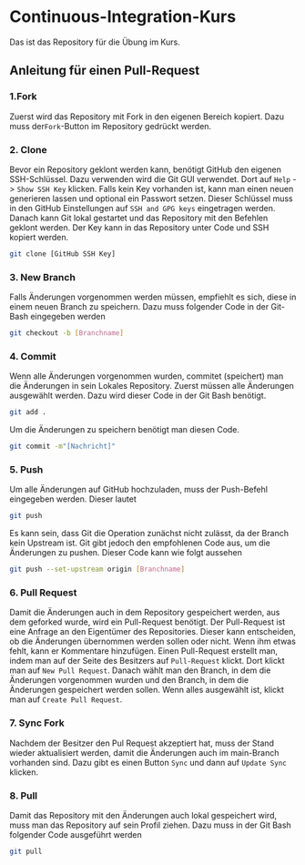 # Continuous-Integration-Kurs

Das ist das Repository für die Übung im Kurs.

## Anleitung für einen Pull-Request

### 1.Fork
Zuerst wird das Repository mit Fork in den eigenen Bereich kopiert. Dazu muss der```Fork```-Button im Repository gedrückt werden.

### 2. Clone
Bevor ein Repository geklont werden kann, benötigt GitHub den eigenen SSH-Schlüssel. Dazu verwenden wird die Git GUI verwendet. Dort auf ```Help``` -> ```Show SSH Key``` klicken. Falls kein Key vorhanden ist, kann man einen neuen generieren lassen und optional ein Passwort setzen. Dieser Schlüssel muss in den GitHub Einstellungen auf ```SSH and GPG keys``` eingetragen werden. Danach kann Git lokal gestartet und das Repository mit den Befehlen geklont werden. Der Key kann in das Repository unter Code und SSH kopiert werden.
```bash
git clone [GitHub SSH Key]
```

### 3. New Branch 
Falls Änderungen vorgenommen werden müssen, empfiehlt es sich, diese in einem neuen Branch zu speichern. Dazu muss folgender Code in der Git-Bash eingegeben werden
```bash
git checkout -b [Branchname]
```
### 4. Commit
Wenn alle Änderungen vorgenommen wurden, commitet (speichert) man die Änderungen in sein Lokales Repository. Zuerst müssen alle Änderungen ausgewählt werden. Dazu wird dieser Code in der Git Bash benötigt.
```bash
git add .
``` 

Um die Änderungen zu speichern benötigt man diesen Code.
```bash
git commit -m"[Nachricht]"
```

### 5. Push
Um alle Änderungen auf GitHub hochzuladen, muss der Push-Befehl eingegeben werden. Dieser lautet
```bash
git push
```
Es kann sein, dass Git die Operation zunächst nicht zulässt, da der Branch kein Upstream ist. Git gibt jedoch den empfohlenen Code aus, um die Änderungen zu pushen. Dieser Code kann wie folgt aussehen
```bash
git push --set-upstream origin [Branchname]
```

### 6. Pull Request
Damit die Änderungen auch in dem Repository gespeichert werden, aus dem geforked wurde, wird ein Pull-Request benötigt. Der Pull-Request ist eine Anfrage an den Eigentümer des Repositories. Dieser kann entscheiden, ob die Änderungen übernommen werden sollen oder nicht. Wenn ihm etwas fehlt, kann er Kommentare hinzufügen. Einen Pull-Request erstellt man, indem man auf der Seite des Besitzers auf ```Pull-Request``` klickt. Dort klickt man auf ```New Pull Request```. Danach wählt man den Branch, in dem die Änderungen vorgenommen wurden und den Branch, in dem die Änderungen gespeichert werden sollen. Wenn alles ausgewählt ist, klickt man auf ```Create Pull Request```.

### 7. Sync Fork
Nachdem der Besitzer den Pul Request akzeptiert hat, muss der Stand wieder aktualisiert werden, damit die Änderungen auch im main-Branch vorhanden sind. Dazu gibt es einen Button ``Sync`` und dann auf ``Update Sync`` klicken.

### 8. Pull
Damit das Repository mit den Änderungen auch lokal gespeichert wird, muss man das Repository auf sein Profil ziehen. Dazu muss in der Git Bash folgender Code ausgeführt werden
```bash
git pull
```



